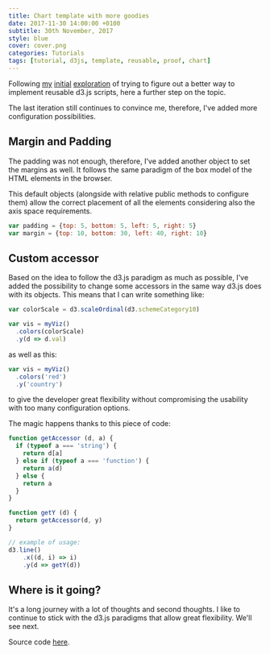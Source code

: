 ```yaml
---
title: Chart template with more goodies
date: 2017-11-30 14:00:00 +0100
subtitle: 30th November, 2017
style: blue
cover: cover.png
categories: Tutorials
tags: [tutorial, d3js, template, reusable, proof, chart]
---
```


Following [my](https://fabiofranchino.com/blog/going-towards-reusable-d3js-charts/) [initial](https://fabiofranchino.com/blog/towards-a-better-chart-template/) [exploration](https://fabiofranchino.com/blog/size-matters/) of trying to figure out a better way to implement reusable d3.js scripts, here a further step on the topic.

The last iteration still continues to convince me, therefore, I've added more configuration possibilities.

## Margin and Padding

The padding was not enough, therefore, I've added another object to set the margins as well. It follows the same paradigm of the box model of the HTML elements in the browser.

This default objects (alongside with relative public methods to configure them) allow the correct placement of all the elements considering also the axis space requirements.

```js
var padding = {top: 5, bottom: 5, left: 5, right: 5}
var margin = {top: 10, bottom: 30, left: 40, right: 10}
```

## Custom accessor

Based on the idea to follow the d3.js paradigm as much as possible, I've added the possibility to change some accessors in the same way d3.js does with its objects. This means that I can write something like:

```js
var colorScale = d3.scaleOrdinal(d3.schemeCategory10)

var vis = myViz()
  .colors(colorScale)
  .y(d => d.val)
```

as well as this:

```js
var vis = myViz()
  .colors('red')
  .y('country')
```

to give the developer great flexibility without compromising the usability with too many configuration options.

The magic happens thanks to this piece of code:

```js
function getAccessor (d, a) {
  if (typeof a === 'string') {
    return d[a]
  } else if (typeof a === 'function') {
    return a(d)
  } else {
    return a
  }
}

function getY (d) {
  return getAccessor(d, y)
}

// example of usage:
d3.line()
	.x((d, i) => i)
	.y(d => getY(d))
```

## Where is it going?

It's a long journey with a lot of thoughts and second thoughts. I like to continue to stick with the d3.js paradigms that allow great flexibility. We'll see next.

Source code [here](https://github.com/fabiofranchino/chart-template-more-goodies).
